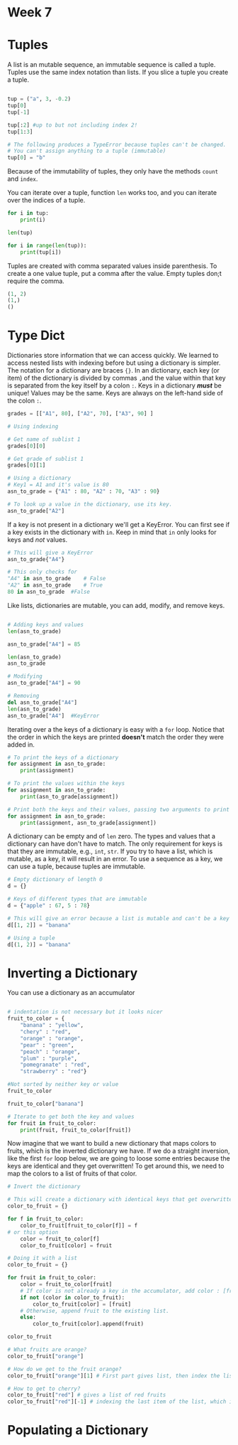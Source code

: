 # Week 7

# Tuples

A list is an mutable sequence, an immutable sequence is called a tuple. Tuples
use the same index notation than lists. If you slice a tuple you create a tuple.


```python

tup = ("a", 3, -0.2)
tup[0]
tup[-1]

tup[:2] #up to but not including index 2!
tup[1:3]

# The following produces a TypeError because tuples can't be changed.
# You can't assign anything to a tuple (immutable)
tup[0] = "b"
```

Because of the immutability of tuples, they only have the methods `count` and `index`.

You can iterate over a tuple, function `len` works too, and you can iterate over
the indices of a tuple.


```python
for i in tup:
    print(i)

len(tup)

for i in range(len(tup)):
    print(tup[i])

```

Tuples are created with comma separated values inside parenthesis. To create a one
value tuple, put a comma after the value. Empty tuples don;t require the comma.


```python
(1, 2)
(1,)
()

```

# Type Dict

Dictionaries store information that we can access quickly. We learned to access
nested lists with indexing before but using a dictionary is simpler.  
The notation for a dictionary are braces `{}`. In an dictionary, each key (or item)
of the dictionary is divided by commas `,`and the value within that key is separated
from the key itself by a colon `:`. Keys in a dictionary **_must_** be unique! Values may be the same.
Keys are always on the left-hand side of the colon `:`.


```python
grades = [["A1", 80], ["A2", 70], ["A3", 90] ]

# Using indexing

# Get name of sublist 1
grades[0][0]

# Get grade of sublist 1
grades[0][1]

# Using a dictionary
# Key1 = A1 and it's value is 80
asn_to_grade = {"A1" : 80, "A2" : 70, "A3" : 90}

# To look up a value in the dictionary, use its key.
asn_to_grade["A2"]

```

If a key is not present in a dictionary we'll get a KeyError. You can first see
if a key exists in the dictionary with `in`. Keep in mind that `in` only looks for
keys and _not_ values.


```python
# This will give a KeyError
asn_to_grade{"A4"}

# This only checks for
"A4" in asn_to_grade    # False
"A2" in asn_to_grade    # True
80 in asn_to_grade  #False

```
Like lists, dictionaries are mutable, you can add, modify, and remove keys.

```python

# Adding keys and values
len(asn_to_grade)

asn_to_grade["A4"] = 85

len(asn_to_grade)
asn_to_grade

# Modifying
asn_to_grade["A4"] = 90

# Removing
del asn_to_grade["A4"]
len(asn_to_grade)
asn_to_grade["A4"]  #KeyError
```

Iterating over a the keys of a dictionary is easy with a `for` loop. Notice that
the order in which the keys are printed **doesn't** match the order they were added
in.

```python
# To print the keys of a dictionary
for assignment in asn_to_grade:
    print(assignment)

# To print the values within the keys
for assignment in asn_to_grade:
    print(asn_to_grade[assignment])

# Print both the keys and their values, passing two arguments to print
for assignment in asn_to_grade:
    print(assignment, asn_to_grade[assignment])

```

A dictionary can be empty and of `len` zero. The types and values that a dictionary
can have don't have to match. The only requirement for keys is that they are
immutable, e.g., `int`, `str`. If you try to have a list, which is mutable, as a
key, it will result in an error. To use a sequence as a key, we can use a tuple,
because tuples are immutable.

```python
# Empty dictionary of length 0
d = {}

# Keys of different types that are immutable
d = {"apple" : 67, 5 : 78}

# This will give an error because a list is mutable and can't be a key
d[[1, 2]] = "banana"

# Using a tuple
d[(1, 2)] = "banana"

```

# Inverting a Dictionary

You can use a dictionary as an accumulator


```python

# indentation is not necessary but it looks nicer
fruit_to_color = {
    "banana" : "yellow",
    "chery" : "red",
    "orange" : "orange",
    "pear" : "green",
    "peach" : "orange",
    "plum" : "purple",
    "pomegranate" : "red",
    "strawberry" : "red"}

#Not sorted by neither key or value
fruit_to_color

fruit_to_color["banana"]

# Iterate to get both the key and values
for fruit in fruit_to_color:
    print(fruit, fruit_to_color[fruit])

```

Now imagine that we want to build a new dictionary that maps colors to fruits,
which is the inverted dictionary we have. If we do a straight inversion, like the
first `for` loop below, we are going to loose some entries because the keys are
identical and they get overwritten! To get around this, we need to map the colors
to a list of fruits of that color.

```python
# Invert the dictionary

# This will create a dictionary with identical keys that get overwritten
color_to_fruit = {}

for f in fruit_to_color:
    color_to_fruit[fruit_to_color[f]] = f
# or this option
    color = fruit_to_color[f]
    color_to_fruit[color] = fruit

# Doing it with a list
color_to_fruit = {}

for fruit in fruit_to_color:
    color = fruit_to_color[fruit]
    # If color is not already a key in the accumulator, add color : [fruit
    if not (color in color_to_fruit):
        color_to_fruit[color] = [fruit]
    # Otherwise, append fruit to the existing list.
    else:
        color_to_fruit[color].append(fruit)

color_to_fruit

# What fruits are orange?
color_to_fruit["orange"]

# How do we get to the fruit orange?
color_to_fruit["orange"][1] # First part gives list, then index the list

# How to get to cherry?
color_to_fruit["red"] # gives a list of red fruits
color_to_fruit["red"][-1] # indexing the last item of the list, which is cherry

```

# Populating a Dictionary
